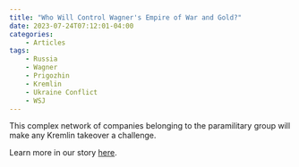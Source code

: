 ```yaml
---
title: "Who Will Control Wagner's Empire of War and Gold?"
date: 2023-07-24T07:12:01-04:00
categories:
    - Articles
tags:
    - Russia
    - Wagner
    - Prigozhin
    - Kremlin
    - Ukraine Conflict
    - WSJ
---
```

This complex network of companies belonging to the paramilitary group will make any Kremlin takeover a challenge.

Learn more in our story [here](https://www.wsj.com/articles/who-will-control-wagners-empire-of-war-and-gold-22444d60).
